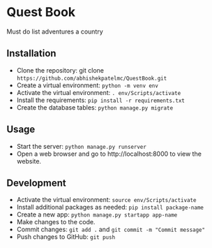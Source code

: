# Quest Book
Must do list adventures a country

## Installation

- Clone the repository: git clone ``https://github.com/abhishekpatelmc/QuestBook.git``
- Create a virtual environment: ``python -m venv env``
- Activate the virtual environment: ``. env/Scripts/activate``
- Install the requirements: ``pip install -r requirements.txt``
- Create the database tables: ``python manage.py migrate``

## Usage

- Start the server: ``python manage.py runserver``
- Open a web browser and go to http://localhost:8000 to view the website.

## Development

- Activate the virtual environment: ``source env/Scripts/activate``
- Install additional packages as needed: ``pip install package-name``
- Create a new app: ``python manage.py startapp app-name``
- Make changes to the code.
- Commit changes: ``git add .`` and ``git commit -m "Commit message"``
- Push changes to GitHub: ``git push``
